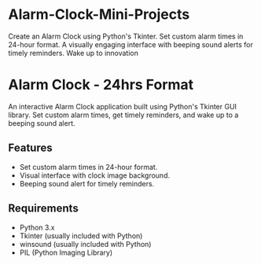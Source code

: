 # Alarm-Clock-Mini-Projects
Create an Alarm Clock using Python's Tkinter. Set custom alarm times in 24-hour format. A visually engaging interface with beeping sound alerts for timely reminders. Wake up to innovation

# Alarm Clock - 24hrs Format

An interactive Alarm Clock application built using Python's Tkinter GUI library. Set custom alarm times, get timely reminders, and wake up to a beeping sound alert.

## Features

- Set custom alarm times in 24-hour format.
- Visual interface with clock image background.
- Beeping sound alert for timely reminders.

## Requirements

- Python 3.x
- Tkinter (usually included with Python)
- winsound (usually included with Python)
- PIL (Python Imaging Library)

